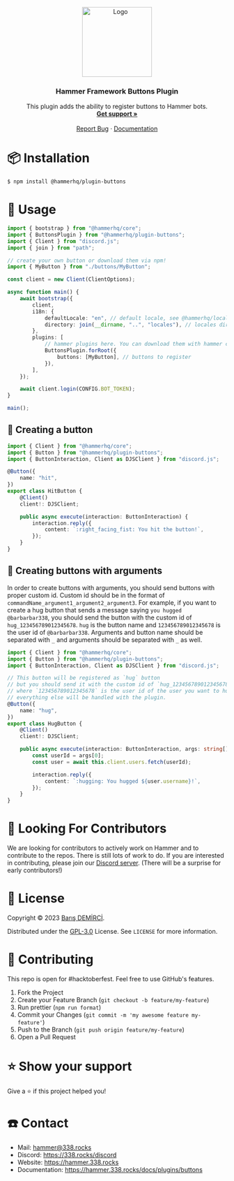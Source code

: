 <p align="center">
    <img src="https://avatars.githubusercontent.com/u/109850261" alt="Logo" width="160" height="160" />
    <h3 align="center">Hammer Framework Buttons Plugin</h3>
    <p align="center">
        This plugin adds the ability to register buttons to Hammer bots.
        <br />
        <a href="https://338.rocks/discord"><strong>Get support »</strong></a>
        <br />
        <br />
        <a href="https://github.com/TheHammerHQ/issues">Report Bug</a>
        ·
        <a href="https://hammer.338.rocks/docs/plugins/buttons">Documentation</a>
    </p>
</p>

# 📦 Installation

```bash
$ npm install @hammerhq/plugin-buttons
```

# 🚀 Usage

```ts
import { bootstrap } from "@hammerhq/core";
import { ButtonsPlugin } from "@hammerhq/plugin-buttons";
import { Client } from "discord.js";
import { join } from "path";

// create your own button or download them via npm!
import { MyButton } from "./buttons/MyButton";

const client = new Client(ClientOptions);

async function main() {
	await bootstrap({
		client,
		i18n: {
			defaultLocale: "en", // default locale, see @hammerhq/localization
			directory: join(__dirname, "..", "locales"), // locales directory, see @hammerhq/localization
		},
		plugins: [
			// hammer plugins here. You can download them with hammer cli, from npm and create your own!
			ButtonsPlugin.forRoot({
				buttons: [MyButton], // buttons to register
			}),
		],
	});

	await client.login(CONFIG.BOT_TOKEN);
}

main();
```

## 🧩 Creating a button

```ts
import { Client } from "@hammerhq/core";
import { Button } from "@hammerhq/plugin-buttons";
import { ButtonInteraction, Client as DJSClient } from "discord.js";

@Button({
	name: "hit",
})
export class HitButton {
	@Client()
	client!: DJSClient;

	public async execute(interaction: ButtonInteraction) {
		interaction.reply({
			content: `:right_facing_fist: You hit the button!`,
		});
	}
}
```

## 🧩 Creating buttons with arguments

In order to create buttons with arguments, you should send buttons with proper custom id. Custom id should be in the format of `commandName_argument1_argument2_argument3`. For example, if you want to create a hug button that sends a message saying `you hugged @barbarbar338`, you should send the button with the custom id of `hug_123456789012345678`. `hug` is the button name and `123456789012345678` is the user id of `@barbarbar338`. Arguments and button name should be separated with `_` and arguments should be separated with `_` as well.

```ts
import { Client } from "@hammerhq/core";
import { Button } from "@hammerhq/plugin-buttons";
import { ButtonInteraction, Client as DJSClient } from "discord.js";

// This button will be registered as `hug` button
// but you should send it with the custom id of `hug_123456789012345678`
// where `123456789012345678` is the user id of the user you want to hug.
// everything else will be handled with the plugin.
@Button({
	name: "hug",
})
export class HugButton {
	@Client()
	client!: DJSClient;

	public async execute(interaction: ButtonInteraction, args: string[]) {
		const userId = args[0];
		const user = await this.client.users.fetch(userId);

		interaction.reply({
			content: `:hugging: You hugged ${user.username}!`,
		});
	}
}
```

# 🧦 Looking For Contributors

We are looking for contributors to actively work on Hammer and to contribute to the repos. There is still lots of work to do. If you are interested in contributing, please join our [Discord server](https://338.rocks/discord). (There will be a surprise for early contributors!)

# 🔑 License

Copyright © 2023 [Barış DEMİRCİ](https://github.com/barbarbar338).

Distributed under the [GPL-3.0](https://www.gnu.org/licenses/gpl-3.0.html) License. See `LICENSE` for more information.

# 🧦 Contributing

This repo is open for #hacktoberfest. Feel free to use GitHub's features.

1. Fork the Project
2. Create your Feature Branch (`git checkout -b feature/my-feature`)
3. Run prettier (`npm run format`)
4. Commit your Changes (`git commit -m 'my awesome feature my-feature'`)
5. Push to the Branch (`git push origin feature/my-feature`)
6. Open a Pull Request

# ⭐️ Show your support

Give a ⭐️ if this project helped you!

# ☎️ Contact

-   Mail: hammer@338.rocks
-   Discord: https://338.rocks/discord
-   Website: https://hammer.338.rocks
-   Documentation: https://hammer.338.rocks/docs/plugins/buttons
